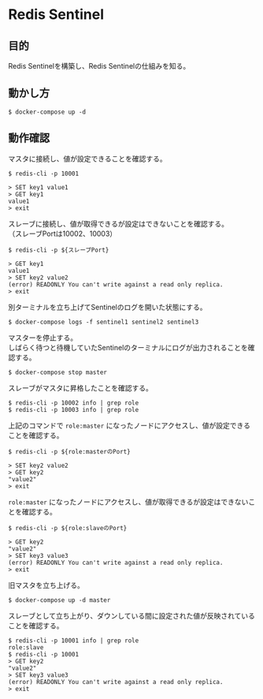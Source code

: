 # Redis Sentinel
## 目的
Redis Sentinelを構築し、Redis Sentinelの仕組みを知る。

## 動かし方

```
$ docker-compose up -d
```

## 動作確認

マスタに接続し、値が設定できることを確認する。
```
$ redis-cli -p 10001

> SET key1 value1 
> GET key1
value1
> exit
```

スレーブに接続し、値が取得できるが設定はできないことを確認する。  
（スレーブPortは10002、10003）
```
$ redis-cli -p ${スレーブPort}

> GET key1
value1
> SET key2 value2
(error) READONLY You can't write against a read only replica.
> exit
```

別ターミナルを立ち上げてSentinelのログを開いた状態にする。
```
$ docker-compose logs -f sentinel1 sentinel2 sentinel3
```

マスターを停止する。  
しばらく待つと待機していたSentinelのターミナルにログが出力されることを確認する。
```
$ docker-compose stop master
```

スレーブがマスタに昇格したことを確認する。
```
$ redis-cli -p 10002 info | grep role
$ redis-cli -p 10003 info | grep role
```
上記のコマンドで `role:master` になったノードにアクセスし、値が設定できることを確認する。
```
$ redis-cli -p ${role:masterのPort}

> SET key2 value2
> GET key2
"value2"
> exit
```

`role:master` になったノードにアクセスし、値が取得できるが設定はできないことを確認する。  
```
$ redis-cli -p ${role:slaveのPort}

> GET key2
"value2"
> SET key3 value3
(error) READONLY You can't write against a read only replica.
> exit
```

旧マスタを立ち上げる。
```
$ docker-compose up -d master
```
スレーブとして立ち上がり、ダウンしている間に設定された値が反映されていることを確認する。
```
$ redis-cli -p 10001 info | grep role
role:slave
$ redis-cli -p 10001
> GET key2
"value2"
> SET key3 value3
(error) READONLY You can't write against a read only replica.
> exit
```